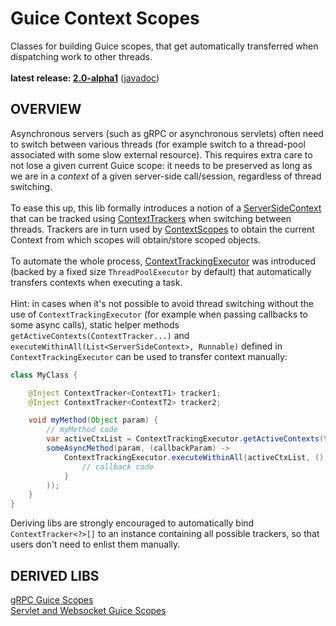 # Guice Context Scopes

Classes for building Guice scopes, that get automatically transferred when dispatching work to other threads.<br/>
<br/>
**latest release: [2.0-alpha1](https://search.maven.org/artifact/pl.morgwai.base/guice-context-scopes/2.0-alpha1/jar)**
([javadoc](https://javadoc.io/doc/pl.morgwai.base/guice-context-scopes/2.0-alpha1))


## OVERVIEW

Asynchronous servers (such as gRPC or asynchronous servlets) often need to switch between various threads (for example switch to a thread-pool associated with some slow external resource). This requires extra care to not lose a given current Guice scope: it needs to be preserved as long as we are in a  _context_  of a given server-side call/session, regardless of thread switching.<br/>
<br/>
To ease this up, this lib formally introduces a notion of a [ServerSideContext](src/main/java/pl/morgwai/base/guice/scopes/ServerSideContext.java) that can be tracked using [ContextTrackers](src/main/java/pl/morgwai/base/guice/scopes/ContextTracker.java) when switching between threads. Trackers are in turn used by [ContextScopes](src/main/java/pl/morgwai/base/guice/scopes/ContextScope.java) to obtain the current Context from which scopes will obtain/store scoped objects.<br/>
<br/>
To automate the whole process, [ContextTrackingExecutor](src/main/java/pl/morgwai/base/guice/scopes/ContextTrackingExecutor.java) was introduced (backed by a fixed size `ThreadPoolExecutor` by default) that automatically transfers contexts when executing a task.<br/>
<br/>
Hint: in cases when it's not possible to avoid thread switching without the use of `ContextTrackingExecutor` (for example when passing callbacks to some async calls), static helper methods `getActiveContexts(ContextTracker...)` and `executeWithinAll(List<ServerSideContext>, Runnable)` defined in `ContextTrackingExecutor` can be used to transfer context manually:

```java
class MyClass {

    @Inject ContextTracker<ContextT1> tracker1;
    @Inject ContextTracker<ContextT2> tracker2;

    void myMethod(Object param) {
        // myMethod code
        var activeCtxList = ContextTrackingExecutor.getActiveContexts(tracker1, tracker2);
        someAsyncMethod(param, (callbackParam) ->
            ContextTrackingExecutor.executeWithinAll(activeCtxList, () -> {
                // callback code
            }
        ));
    }
}
```
Deriving libs are strongly encouraged to automatically bind `ContextTracker<?>[]` to an instance containing all possible trackers, so that users don't need to enlist them manually.


## DERIVED LIBS

[gRPC Guice Scopes](https://github.com/morgwai/grpc-scopes)<br/>
[Servlet and Websocket Guice Scopes](https://github.com/morgwai/servlet-scopes)
